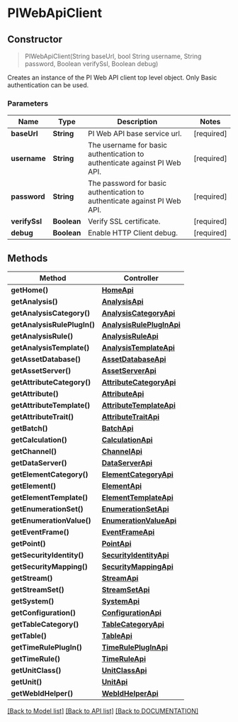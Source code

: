 # PIWebApiClient

## **Constructor**
> PIWebApiClient(String baseUrl, bool String username, String password, Boolean verifySsl, Boolean debug)

Creates an instance of the PI Web API client top level object. Only Basic authentication can be used.

### Parameters

Name | Type | Description | Notes
------------- | ------------- | ------------- | -------------
**baseUrl** | **String**| PI Web API base service url. | [required]
**username** | **String**| The username for basic authentication to authenticate against PI Web API. | [required]
**password** | **String**| The password for basic authentication to authenticate against PI Web API. | [required]
**verifySsl** | **Boolean**| Verify SSL certificate.| [required]
**debug** | **Boolean**| Enable HTTP Client debug. | [required]

## **Methods**

Method | Controller
------------ | -------------
**getHome()** | [**HomeApi**](/docs/api/HomeApi.md)
**getAnalysis()** | [**AnalysisApi**](/docs/api/AnalysisApi.md)
**getAnalysisCategory()** | [**AnalysisCategoryApi**](/docs/api/AnalysisCategoryApi.md)
**getAnalysisRulePlugIn()** | [**AnalysisRulePlugInApi**](/docs/api/AnalysisRulePlugInApi.md)
**getAnalysisRule()** | [**AnalysisRuleApi**](/docs/api/AnalysisRuleApi.md)
**getAnalysisTemplate()** | [**AnalysisTemplateApi**](/docs/api/AnalysisTemplateApi.md)
**getAssetDatabase()** | [**AssetDatabaseApi**](/docs/api/AssetDatabaseApi.md)
**getAssetServer()** | [**AssetServerApi**](/docs/api/AssetServerApi.md)
**getAttributeCategory()** | [**AttributeCategoryApi**](/docs/api/AttributeCategoryApi.md)
**getAttribute()** | [**AttributeApi**](/docs/api/AttributeApi.md)
**getAttributeTemplate()** | [**AttributeTemplateApi**](/docs/api/AttributeTemplateApi.md)
**getAttributeTrait()** | [**AttributeTraitApi**](/docs/api/AttributeTraitApi.md)
**getBatch()** | [**BatchApi**](/docs/api/BatchApi.md)
**getCalculation()** | [**CalculationApi**](/docs/api/CalculationApi.md)
**getChannel()** | [**ChannelApi**](/docs/api/ChannelApi.md)
**getDataServer()** | [**DataServerApi**](/docs/api/DataServerApi.md)
**getElementCategory()** | [**ElementCategoryApi**](/docs/api/ElementCategoryApi.md)
**getElement()** | [**ElementApi**](/docs/api/ElementApi.md)
**getElementTemplate()** | [**ElementTemplateApi**](/docs/api/ElementTemplateApi.md)
**getEnumerationSet()** | [**EnumerationSetApi**](/docs/api/EnumerationSetApi.md)
**getEnumerationValue()** | [**EnumerationValueApi**](/docs/api/EnumerationValueApi.md)
**getEventFrame()** | [**EventFrameApi**](/docs/api/EventFrameApi.md)
**getPoint()** | [**PointApi**](/docs/api/PointApi.md)
**getSecurityIdentity()** | [**SecurityIdentityApi**](/docs/api/SecurityIdentityApi.md)
**getSecurityMapping()** | [**SecurityMappingApi**](/docs/api/SecurityMappingApi.md)
**getStream()** | [**StreamApi**](/docs/api/StreamApi.md)
**getStreamSet()** | [**StreamSetApi**](/docs/api/StreamSetApi.md)
**getSystem()** | [**SystemApi**](/docs/api/SystemApi.md)
**getConfiguration()** | [**ConfigurationApi**](/docs/api/ConfigurationApi.md)
**getTableCategory()** | [**TableCategoryApi**](/docs/api/TableCategoryApi.md)
**getTable()** | [**TableApi**](/docs/api/TableApi.md)
**getTimeRulePlugIn()** | [**TimeRulePlugInApi**](/docs/api/TimeRulePlugInApi.md)
**getTimeRule()** | [**TimeRuleApi**](/docs/api/TimeRuleApi.md)
**getUnitClass()** | [**UnitClassApi**](/docs/api/UnitClassApi.md)
**getUnit()** | [**UnitApi**](/docs/api/UnitApi.md)
**getWebIdHelper()** | [**WebIdHelperApi**](/docs/api/WebIdHelperApi.md)

[[Back to Model list]](../DOCUMENTATION.md#documentation-for-models) [[Back to API list]](../DOCUMENTATION.md#documentation-for-api-endpoints) [[Back to DOCUMENTATION]](../DOCUMENTATION.md)
